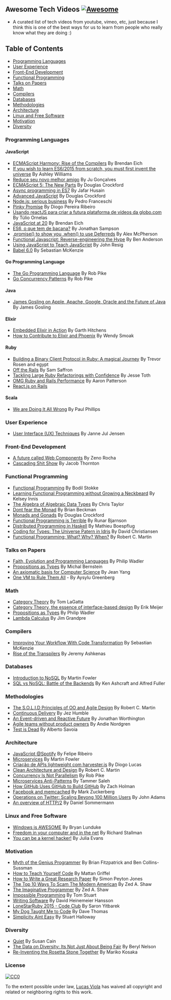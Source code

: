 ## Awesome Tech Videos [![Awesome](https://cdn.rawgit.com/sindresorhus/awesome/d7305f38d29fed78fa85652e3a63e154dd8e8829/media/badge.svg)](https://github.com/sindresorhus/awesome)

* A curated list of tech videos from youtube, vimeo, etc, just because
I think this is one of the best ways for us to learn from people who
really know what they are doing :)

## Table of Contents
* [Programming Languages](#programming-languages)
* [User Experience](#user-experience)
* [Front-End Development](#front-end-development)
* [Functional Programming](#functional-programming)
* [Talks on Papers](#talks-on-papers)
* [Math](#math)
* [Compilers](#compilers)
* [Databases](#databases)
* [Methodologies](#methodologies)
* [Architecture](#architecture)
* [Linux and Free Software](#linux-and-free-software)
* [Motivation](#motivation)
* [Diversity](#diversity)

### Programming Languages

#### JavaScript

- [ECMAScript Harmony: Rise of the Compilers](https://www.youtube.com/watch?v=PlmsweSNhTw&index) By Brendan Eich
- [If you wish to learn ES6/2015 from scratch, you must first invent the universe](https://www.youtube.com/watch?v=DN4yLZB1vUQ) By Ashley Williams
- [Reduce seu novo melhor amigo](https://www.youtube.com/watch?v=P9mAnhNFKO4) By Ju Gonçalves
- [ECMAScript 5: The New Parts](https://www.youtube.com/watch?v=UTEqr0IlFKY) By Douglas Crockford
- [Async programming in ES7](https://www.youtube.com/watch?v=lil4YCCXRYc) By Jafar Husain
- [Advanced JavaScript](https://www.youtube.com/watch?v=DwYPG6vreJg) By Douglas Crockford
- [Node.js: serious business](https://www.youtube.com/watch?v=_0opytdAXHk) By Pedro Franceschi
- [Pinky Promise](https://www.youtube.com/watch?v=-N8kFr_gaAI) By Diogo Pereira Ribeiro
- [Usando reactJS para criar a futura plataforma de vídeos da globo.com](https://www.youtube.com/watch?v=Hm49qF7DAXw) By Túlio Ornelas
- [JavaScript at 20](https://www.youtube.com/watch?v=bM79WQ9iMZQ) By Brendan Eich
- [ES6, o que tem de bacana?](https://www.youtube.com/watch?v=VHRdSnJbNLg) By Jonathan Sampson
- [.promise() to show you .when() to use Deferreds](https://www.youtube.com/watch?v=juRtEEsHI9E) By Alex McPherson
- [Functional Javascript: Reverse-engineering the Hype](https://www.youtube.com/watch?v=aeh5Fmh_tmw) By Ben Anderson
- [Using JavaScript to Teach JavaScript](https://www.youtube.com/watch?v=H4sSldXv_S4) By John Resig
- [Babel 6.0](https://www.youtube.com/watch?v=Q_ncaTYEizc) By Sebastian McKenzie

#### Go Programming Language

- [The Go Programming Language](https://www.youtube.com/watch?v=rKnDgT73v8s) By Rob Pike
- [Go Concurrency Patterns](https://www.youtube.com/watch?v=f6kdp27TYZs) By Rob Pike

#### Java

- [James Gosling on Apple, Apache, Google, Oracle and the Future of Java](https://www.youtube.com/watch?v=9ei-rbULWoA) By James Gosling

#### Elixir

- [Embedded Elixir in Action](https://www.youtube.com/watch?v=kpzQrFC55q4) By Garth Hitchens
- [How to Contribute to Elixir and Phoenix](https://www.youtube.com/watch?v=uMrsJahHi3k) By Wendy Smoak

#### Ruby

- [Building a Binary Client Protocol in Ruby: A magical Journey](https://www.youtube.com/watch?v=JLoOAGEAAjo) By Trevor Rosen and egypt
- [Off the Rails](https://www.youtube.com/watch?v=aP5NNkzb4og) By Sam Saffron
- [Tackling Large Ruby Refactorings with Confidence](https://www.youtube.com/watch?v=Kr82hUeI_qI) By Jesse Toth
- [OMG Ruby and Rails Performance](https://www.youtube.com/watch?v=JMGmaRZtgM8) By Aaron Patterson
- [React.js on Rails](https://www.youtube.com/watch?v=kTSsZrub5iE)
#### Scala

- [We are Doing It All Wrong](https://www.youtube.com/watch?v=TS1lpKBMkgg) By Paul Phillips

### User Experience
- [User Interface (UX) Techniques](https://www.youtube.com/watch?v=7OSkB4BCx00) By Janne Jul Jensen

### Front-End Development
- [A future called Web Components](https://www.youtube.com/watch?v=TKYjzQ0T1q0) By Zeno Rocha
- [Cascading Shit Show](https://www.youtube.com/watch?v=iniwPUEbPUM) By Jacob Thornton

### Functional Programming

- [Functional Programming](https://www.youtube.com/watch?v=DHubfS8E--o) By Bodil Stokke
- [Learning Functional Programming without Growing a Neckbeard](https://www.youtube.com/watch?v=OOvL6QAxRK4) By Kelsey Innis
- [The Algebra of Algebraic Data Types](https://www.youtube.com/watch?v=YScIPA8RbVE) By Chris Taylor
- [Dont fear the Monad](https://www.youtube.com/watch?v=ZhuHCtR3xq8) By Brian Beckman
- [Monads and Gonads](https://www.youtube.com/watch?v=dkZFtimgAcM) By Douglas Crockford
- [Functional Programming is Terrible](https://www.youtube.com/watch?v=hzf3hTUKk8U) By Runar Bjarnson
- [Distributed Programming in Haskell](https://www.youtube.com/watch?v=qlnU73a3Cw0) By Mathieu Boespflug
- [Coding for Types: The Universe Patern in Idris](https://www.youtube.com/watch?v=AWeT_G04a0A) By David Christiansen
- [Functional Programming; What? Why? When?](https://www.youtube.com/watch?v=7Zlp9rKHGD4) By Robert C. Martin

### Talks on Papers
- [Faith, Evolution and Programming Languages](https://www.youtube.com/watch?v=8frGknO8rIg) By Philip Wadler
- [Propositions as Types](https://www.youtube.com/watch?v=K-YYoigWN24) By Michal Bernstein
- [An axiomatic basis for Computer Science](https://www.youtube.com/watch?v=GQi-6-d5ooQ) By Jean Yang
- [One VM to Rule Them All](https://www.youtube.com/watch?v=L3e8G5l9gT8) - By Aysylu Greenberg

### Math

- [Category Theory](https://www.youtube.com/watch?v=o6L6XeNdd_k&list=FLCYmxNRJq3v_zDtEQrQuBKQ) By Tom LaGatta
- [Category Theory, the essence of interface-based design](https://www.youtube.com/watch?v=JMP6gI5mLHc) By Erik Meijer
- [Propositions as Types](https://www.youtube.com/watch?v=IOiZatlZtGU) By Philip Wadler
- [Lambda Calculus](https://www.youtube.com/watch?v=peOk3W7KZ4o) By Jim Grandpre

### Compilers

- [Improving Your Workflow With Code Transformation](https://www.youtube.com/watch?v=OFuDvqZmUrE) By Sebastian McKenzie
- [Rise of the Transpilers](https://www.youtube.com/watch?v=DspYurD75Ns) By Jeremy Ashkenas
### Databases

- [Introduction to NoSQL](https://www.youtube.com/watch?v=qI_g07C_Q5I) By Martin Fowler
- [SQL vs NoSQL: Battle of the Backends](https://www.youtube.com/watch?v=rRoy6I4gKWU) By Ken Ashcraft and Alfred Fuller

### Methodologies

- [The S.O.L.I.D Principles of OO and Agile Design](https://www.youtube.com/watch?v=t86v3N4OshQ) By Robert C. Martin
- [Continuous Delivery](https://www.youtube.com/watch?v=skLJuksCRTw) By Jez Humble
- [An Event-driven and Reactive Future](https://www.youtube.com/watch?v=_VdIQTtRkb8) By Jonathan Worthington
- [Agile teams without product owners](https://www.youtube.com/watch?v=SIoukaoFZ9Y) By Andie Nordgren
- [Test is Dead](https://www.youtube.com/watch?v=X1jWe5rOu3g) By Alberto Savoia

### Architecture

- [JavaScript @Spotify](https://www.youtube.com/watch?v=xyR4G2XgcHU) By Felipe Ribeiro
- [Microservices](https://www.youtube.com/watch?v=2yko4TbC8cI) By Martin Fowler
- [Criação de APIs lightweight com harvester.js](https://www.youtube.com/watch?v=r2bIhTO5FcM) By Diogo Lucas
- [Clean Architecture and Design](https://www.youtube.com/watch?v=asLUTiJJqdE) By Robert C. Martin
- [Concurrency Is Not Parallelism](https://www.youtube.com/watch?v=cN_DpYBzKso) By Rob Pike
- [Microservices Anti-Patterns](https://www.youtube.com/watch?v=I56HzTKvZKc) By Tammer Saleh
- [How GitHub Uses GitHub to Build GitHub](https://www.youtube.com/watch?v=qyz3jkOBbQY) By Zach Holman
- [Facebook and memcached](https://www.youtube.com/watch?v=UH7wkvcf0ys) By Mark Zuckerberg
- [Operations on Twitter: Scaling Beyong 100 Million Users](https://www.youtube.com/watch?v=z8LU0Cj6BOU) By John Adams
- [An overview of HTTP/2](//www.youtube.com/watch?v=-yxQIRl6Qic) By Daniel Sommermann

### Linux and Free Software

- [Windows is AWESOME](https://www.youtube.com/watch?v=Zu0l-Ac7fTU&index=1&list=PLzcMzE4Sz1bDfHOZ2gTbcT7l4p2RaHa1L) By Bryan Lunduke
- [Freedom in your computer and in the net](https://www.youtube.com/watch?v=2lupgHYiK9Q) By Richard Stallman
- [You can be a kernel hacker!](https://www.youtube.com/watch?v=0IQlpFWTFbM) By Julia Evans

### Motivation

- [Myth of the Genius Programmer](https://www.youtube.com/watch?v=0SARbwvhupQ) By Brian Fitzpatrick and Ben Collins-Sussman
- [How to Teach Yourself Code](https://www.youtube.com/watch?v=T0qAjgQFR4c) By Mattan Griffel
- [How to Write a Great Research Paper](https://www.youtube.com/watch?v=g3dkRsTqdDA) By Simon Peyton Jones
- [The Top 10 Ways To Scam The Modern American](https://www.youtube.com/watch?v=neI_Pj558CY) By Zed A. Shaw
- [The Imaginative Programmer](https://www.youtube.com/watch?v=w1-bDwNtG-I) By Zed A. Shaw
- [Impossible Programming](https://www.youtube.com/watch?v=hN63FOa_Gp4) By Tom Stuart
- [Writing Software](https://www.youtube.com/watch?v=9LfmrkyP81M) By David Heinemeier Hansson
- [LoneStarRuby 2015 - Code Club](https://www.youtube.com/watch?v=sLAvSgcrgZM) By Saron Yitbarek
- [My Dog Taught Me to Code](https://www.youtube.com/watch?v=yCBUsd52a3s) By Dave Thomas
- [Simplicity Aint Easy](https://www.youtube.com/watch?v=cidchWg74Y4) By Stuart Halloway

### Diversity

- [Quiet](https://www.youtube.com/watch?v=AzlCIS072_Y) By Susan Cain
- [The Data on Diversity: Its Not Just About Being Fair](https://www.youtube.com/watch?v=Am3tHJzqnMki) By Beryl Nelson
- [Re-Inventing the Rosetta Stone Together](https://www.youtube.com/watch?v=OOzAly5Rs7g) By Mariko Kosaka

### License

[![CC0](https://i.creativecommons.org/p/zero/1.0/88x31.png)](https://creativecommons.org/publicdomain/zero/1.0/)

To the extent possible under law, [Lucas Viola](http://lucasviola.github.io) has waived all copyright and related or neighboring rights to this work.
